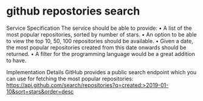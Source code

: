 # github repostories search

Service Specification
The service should be able to provide:
• A list of the most popular repositories, sorted by number of stars. • An option to be
able to view the top 10, 50, 100 repositories should be available.
• Given a date, the most popular repositories created from this date onwards should
be returned.
• A filter for the programming language would be a great addition to have.

Implementation Details
GitHub provides a public search endpoint which you can use for fetching the most
popular repositories:
https://api.github.com/search/repositories?q=created:>2019-01-10&sort=stars&order=desc
